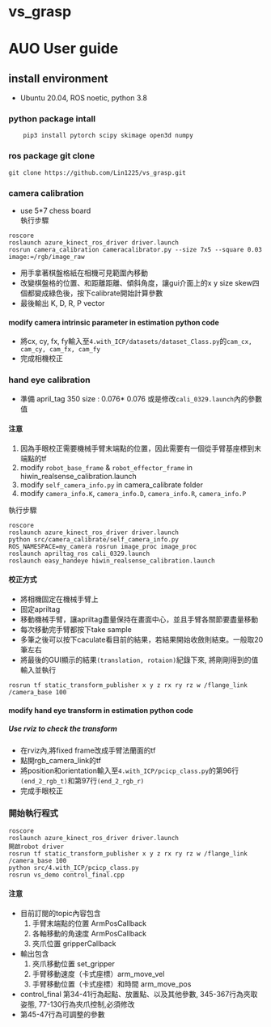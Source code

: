 # vs_grasp
# AUO User guide

## install environment
- Ubuntu 20.04, ROS noetic, python 3.8

### python package intall
```
    pip3 install pytorch scipy skimage open3d numpy
```

### ros package git clone
```
git clone https://github.com/Lin1225/vs_grasp.git
```

### camera calibration
- use 5*7 chess board  
執行步驟
```
roscore
roslaunch azure_kinect_ros_driver driver.launch
rosrun camera_calibration cameracalibrator.py --size 7x5 --square 0.03 image:=/rgb/image_raw
```
- 用手拿著棋盤格紙在相機可見範圍內移動
- 改變棋盤格的位置、和距離距離、傾斜角度，讓gui介面上的x y size skew四個都變成綠色後，按下calibrate開始計算參數
- 最後輸出 K, D, R, P vector
#### modify camera intrinsic parameter in estimation python code
- 將cx, cy, fx, fy輸入至`4.with_ICP/datasets/dataset_Class.py`的`cam_cx, cam_cy, cam_fx, cam_fy`  
- 完成相機校正

### hand eye calibration
- 準備 april_tag 350 size :  0.076* 0.076 或是修改`cali_0329.launch`內的參數值
#### 注意 
1. 因為手眼校正需要機械手臂末端點的位置，因此需要有一個從手臂基座標到末端點的tf
2. modify `robot_base_frame` & `robot_effector_frame` in hiwin_realsense_calibration.launch
3. modify `self_camera_info.py` in camera_calibrate folder
4. modify `camera_info.K`, `camera_info.D`, `camera_info.R`, `camera_info.P`

執行步驟
```
roscore
roslaunch azure_kinect_ros_driver driver.launch
python src/camera_calibrate/self_camera_info.py
ROS_NAMESPACE=my_camera rosrun image_proc image_proc
roslaunch apriltag_ros cali_0329.launch
roslaunch easy_handeye hiwin_realsense_calibration.launch  
```
#### 校正方式
- 將相機固定在機械手臂上
- 固定apriltag
- 移動機械手臂，讓apriltag盡量保持在畫面中心，並且手臂各關節要盡量移動
- 每次移動完手臂都按下take sample
- 多筆之後可以按下caculate看目前的結果，若結果開始收斂則結束。一般取20筆左右
- 將最後的GUI顯示的結果`(translation, rotaion)`紀錄下來, 將剛剛得到的值輸入並執行
```
rosrun tf static_transform_publisher x y z rx ry rz w /flange_link /camera_base 100
```

#### modify hand eye transform in estimation python code
##### Use rviz to check the transform
- 在rviz內,將fixed frame改成手臂法蘭面的tf
- 點開rgb_camera_link的tf 
- 將position和orientation輸入至`4.with_ICP/pcicp_class.py`的第96行`(end_2_rgb_t)`和第97行`(end_2_rgb_r)`
- 完成手眼校正

### 開始執行程式
```
roscore
roslaunch azure_kinect_ros_driver driver.launch
開啟robot driver
rosrun tf static_transform_publisher x y z rx ry rz w /flange_link /camera_base 100
python src/4.with_ICP/pcicp_class.py
rosrun vs_demo control_final.cpp
```
#### 注意 
- 目前訂閱的topic內容包含
    1. 手臂末端點的位置 ArmPosCallback
    2. 各軸移動的角速度 ArmPosCallback
    3. 夾爪位置       gripperCallback
- 輸出包含
    1. 夾爪移動位置    set_gripper
    2. 手臂移動速度（卡式座標）arm_move_vel
    3. 手臂移動位置（卡式座標）和時間 arm_move_pos
- control_final 第34-41行為起點、放置點、以及其他參數, 345-367行為夾取姿態, 77-130行為夾爪控制,必須修改
- 第45-47行為可調整的參數



